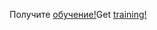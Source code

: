 <span data-ttu-id="cb569-101">Получите [обучение!](/learn/browse/?products=dynamics-business-central)</span><span class="sxs-lookup"><span data-stu-id="cb569-101">Get [training!](/learn/browse/?products=dynamics-business-central)</span></span>
